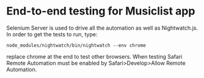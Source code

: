 # End-to-end testing for Musiclist app
Selenium Server is used to drive all the automation as well as Nightwatch.js.
In order to get the tests to run, type: 

    node_modules/nightwatch/bin/nightwatch --env chrome

replace chrome at the end to test other browsers.
When testing Safari Remote Automation must be enabled by Safari>Develop>Allow Remote Automation.